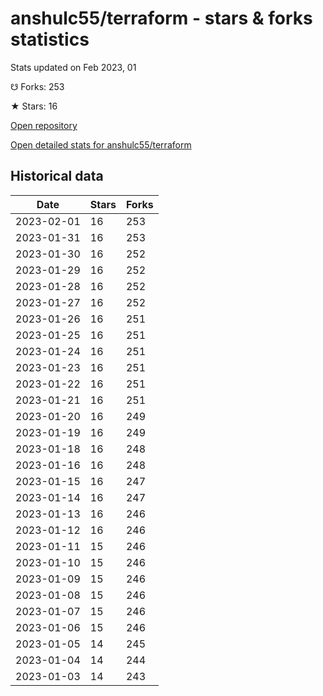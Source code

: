 # anshulc55/terraform - stars & forks statistics

Stats updated on Feb 2023, 01

☋ Forks: 253

★ Stars: 16

[Open repository](https://github.com/anshulc55/terraform)

[Open detailed stats for anshulc55/terraform](https://reviewgithub.com/rep/anshulc55/terraform)

## Historical data
| Date | Stars | Forks |
|------|-------|-------|
| 2023-02-01 | 16 | 253 | 
| 2023-01-31 | 16 | 253 | 
| 2023-01-30 | 16 | 252 | 
| 2023-01-29 | 16 | 252 | 
| 2023-01-28 | 16 | 252 | 
| 2023-01-27 | 16 | 252 | 
| 2023-01-26 | 16 | 251 | 
| 2023-01-25 | 16 | 251 | 
| 2023-01-24 | 16 | 251 | 
| 2023-01-23 | 16 | 251 | 
| 2023-01-22 | 16 | 251 | 
| 2023-01-21 | 16 | 251 | 
| 2023-01-20 | 16 | 249 | 
| 2023-01-19 | 16 | 249 | 
| 2023-01-18 | 16 | 248 | 
| 2023-01-16 | 16 | 248 | 
| 2023-01-15 | 16 | 247 | 
| 2023-01-14 | 16 | 247 | 
| 2023-01-13 | 16 | 246 | 
| 2023-01-12 | 16 | 246 | 
| 2023-01-11 | 15 | 246 | 
| 2023-01-10 | 15 | 246 | 
| 2023-01-09 | 15 | 246 | 
| 2023-01-08 | 15 | 246 | 
| 2023-01-07 | 15 | 246 | 
| 2023-01-06 | 15 | 246 | 
| 2023-01-05 | 14 | 245 | 
| 2023-01-04 | 14 | 244 | 
| 2023-01-03 | 14 | 243 | 

